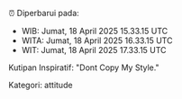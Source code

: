 ⏰ Diperbarui pada:
- WIB: Jumat, 18 April 2025 15.33.15 UTC
- WITA: Jumat, 18 April 2025 16.33.15 UTC
- WIT: Jumat, 18 April 2025 17.33.15 UTC

Kutipan Inspiratif:
"Dont Copy My Style."


Kategori: attitude

